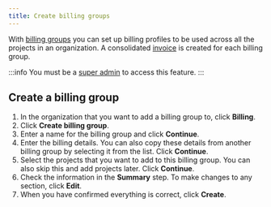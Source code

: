 ```yaml
---
title: Create billing groups
---
```


With [billing groups](/docs/platform/concepts/billing-groups) you can set up billing profiles to be used across all the projects in an organization. A consolidated [invoice](/docs/platform/howto/use-billing-groups) is created for each billing group.

:::info
You must be a [super admin](/docs/platform/howto/make-super-admin) to access this feature.
:::

## Create a billing group

1.  In the organization that you want to add a billing group to, click
    **Billing**.
2.  Click **Create billing group**.
3.  Enter a name for the billing group and click **Continue**.
4.  Enter the billing details. You can also copy these details from
    another billing group by selecting it from the list. Click
    **Continue**.
5.  Select the projects that you want to add to this billing group. You
    can also skip this and add projects later. Click **Continue**.
6.  Check the information in the **Summary** step. To make changes to
    any section, click **Edit**.
7.  When you have confirmed everything is correct, click **Create**.
